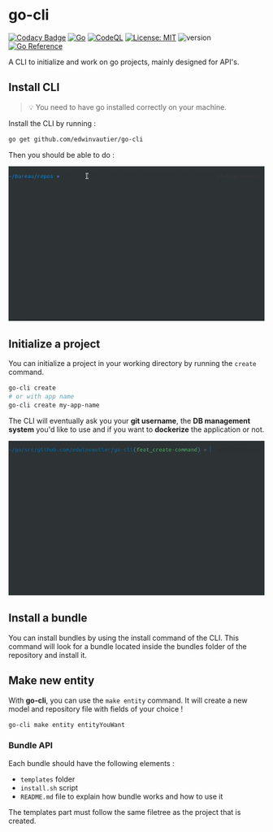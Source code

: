 # go-cli

[![Codacy Badge](https://api.codacy.com/project/badge/Grade/9a71350a5de64095a7f175170fc81137)](https://app.codacy.com/gh/edwinvautier/go-cli?utm_source=github.com&utm_medium=referral&utm_content=edwinvautier/go-cli&utm_campaign=Badge_Grade_Settings)
[![Go](https://github.com/edwinvautier/go-cli/actions/workflows/go.yml/badge.svg)](https://github.com/edwinvautier/go-cli/actions/workflows/go.yml)
[![CodeQL](https://github.com/edwinvautier/go-cli/actions/workflows/codeql-analysis.yml/badge.svg)](https://github.com/edwinvautier/go-cli/actions/workflows/codeql-analysis.yml)
[![License: MIT](https://img.shields.io/badge/License-MIT-yellow.svg)](https://opensource.org/licenses/MIT)
![version](https://img.shields.io/badge/version-0.0.6-red)
[![Go Reference](https://pkg.go.dev/badge/github.com/edwinvautier/go-cli.svg)](https://pkg.go.dev/github.com/edwinvautier/go-cli)

A CLI to initialize and work on go projects, mainly designed for API's.

## Install CLI

>💡 You need to have go installed correctly on your machine.

Install the CLI by running :

```sh
go get github.com/edwinvautier/go-cli
```

Then you should be able to do :

![run go-cli in shell](assets/go-cli.gif)

## Initialize a project

You can initialize a project in your working directory by running the `create` command.

```sh
go-cli create
# or with app name
go-cli create my-app-name
```

The CLI will eventually ask you your **git username**, the **DB management system** you'd like to use and if you want to **dockerize** the application or not.

![run go-cli in shell](assets/go-cli-create.gif)

## Install a bundle

You can install bundles by using the install command of the CLI.
This command will look for a bundle located inside the bundles folder of the repository and install it.

## Make new entity

With **go-cli**, you can use the `make entity` command. It will create a new model and repository file with fields of your choice !

```sh
go-cli make entity entityYouWant
```

### Bundle API

Each bundle should have the following elements :

- `templates` folder
- `install.sh` script
- `README.md` file to explain how bundle works and how to use it

The templates part must follow the same filetree as the project that is created.
